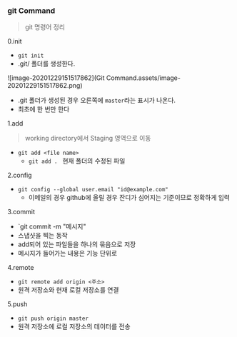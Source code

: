 ### git Command

> git  명령어 정리

0.init

- `git init`
- .git/ 폴더를 생성한다.

![image-20201229151517862](Git Command.assets/image-20201229151517862.png)

- .git 폴더가 생성된 경우 오른쪽에 `master`라는 표시가 나온다.
- 최초에 한 번만 한다

1.add

> working directory에서 Staging 영역으로 이동

- `git add <file name>`
  - `git add . ` 현재 폴더의  수정된 파일

2.config

- `git config --global user.email "id@example.com"`
  - 이메일의 경우 github에 올릴 경우 잔디가 심어지는 기준이므로 정확하게 입력

3.commit

- `git commit -m "메시지"
- 스냅샷을 찍는 동작
- add되어 있는 파일들을 하나의 묶음으로 저장
- 메시지가 들어가는 내용은 기능 단위로



4.remote

- `git remote add origin <주소>`
- 원격 저장소와 현재 로컬 저장소를 연결

5.push

- `git push origin master`
- 원격 저장소에 로컬 저장소의 데이터를 전송